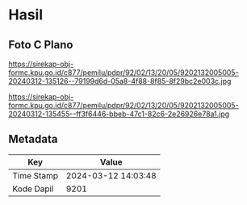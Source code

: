 # Hasil

## Foto C Plano

https://sirekap-obj-formc.kpu.go.id/c877/pemilu/pdpr/92/02/13/20/05/9202132005005-20240312-135126--79199d6d-05a8-4f88-8f85-8f29bc2e003c.jpg

https://sirekap-obj-formc.kpu.go.id/c877/pemilu/pdpr/92/02/13/20/05/9202132005005-20240312-135455--ff3f6446-bbeb-47c1-82c6-2e26926e78a1.jpg


## Metadata

| Key        | Value               |
| ---------- | ------------------- |
| Time Stamp | 2024-03-12 14:03:48 |
| Kode Dapil | 9201                |




